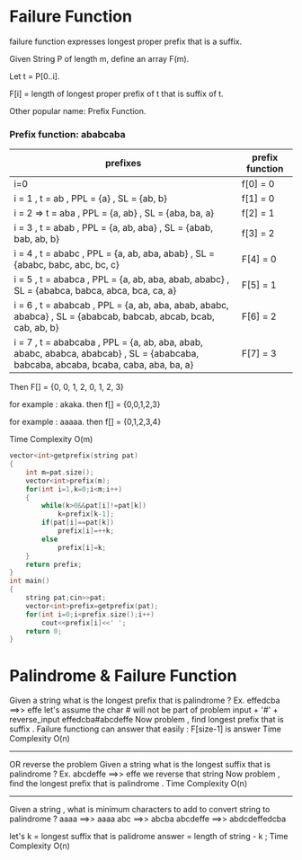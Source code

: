 # Failure Function

failure function expresses longest proper prefix that is a suffix.

Given String P of length m, define an array F(m).

Let t = P[0..i].

F[i] = length of longest proper prefix of t that is suffix of t.

Other popular name: Prefix Function.

### Prefix function: ababcaba

| prefixes | prefix function|
|---|---|
| i=0 | f[0] = 0 |
| i = 1 , t = ab , PPL = {a} , SL = {ab, b} | f[1] = 0 |
| i = 2	=>	t = aba , PPL = {a, ab} , SL = {aba, ba, a} | f[2] = 1 |
| i = 3	, t = abab , PPL = {a, ab, aba} , SL = {abab, bab, ab, b} | f[3] = 2 |
| i = 4	, t = ababc , PPL = {a, ab, aba, abab} , SL = {ababc, babc, abc, bc, c}| F[4] = 0 |
| i = 5	, t = ababca , PPL = {a, ab, aba, abab, ababc} , SL = {ababca, babca, abca, bca, ca, a}| F[5] = 1 |
| i = 6	, t = ababcab , PPL = {a, ab, aba, abab, ababc, ababca} , SL = {ababcab, babcab, abcab, bcab, cab, ab, b}|F[6] = 2|
| i = 7	, t = ababcaba , PPL = {a, ab, aba, abab, ababc, ababca, ababcab} , SL = {ababcaba, babcaba, abcaba, bcaba, caba, aba, ba, a}|F[7] = 3|

Then F[] = {0, 0, 1, 2, 0, 1, 2, 3}

for example : akaka. then f[] = {0,0,1,2,3}

for example : aaaaa. then f[] = {0,1,2,3,4}

Time Complexity O(m)

```cpp
vector<int>getprefix(string pat)
{
    int m=pat.size();
    vector<int>prefix(m);
    for(int i=1,k=0;i<m;i++)
    {
        while(k>0&&pat[i]!=pat[k])
            k=prefix[k-1];
        if(pat[i]==pat[k])
            prefix[i]=++k;
        else
            prefix[i]=k;
    }
    return prefix;
}
int main()
{
    string pat;cin>>pat;
    vector<int>prefix=getprefix(pat);
    for(int i=0;i<prefix.size();i++)
        cout<<prefix[i]<<' ';
    return 0;
}
```

# Palindrome & Failure Function

Given a string what is the longest prefix that is palindrome ?
Ex. effedcba ==>> effe 
let's assume the char # will not be part of problem 
input + '#' + reverse_input
effedcba#abcdeffe
Now problem , find longest prefix that is suffix .
Failure functiong can answer that easily : F[size-1] is answer
Time Complexity O(n)

******************************************************************************************************************************************************************

OR reverse the problem
Given a string what is the longest suffix that is palindrome ?
Ex. abcdeffe ==>> effe 
we reverse that string
Now problem , find the longest prefix that is palindrome .
Time Complexity O(n)

******************************************************************************************************************************************************************

Given a string , what is minimum characters to add to convert string to palindrome ?
aaaa ==>> aaaa
abc  ==>> abcba
abcdeffe  ==>> abdcdeffedcba

let's k = longest suffix that is palidrome
answer = length of string - k ;
Time Complexity O(n)
